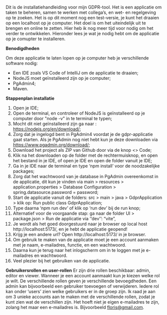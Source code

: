 Dit is de installatiehandleiding voor mijn GDPR-tool. Het is een applicatie om taken te beheren, samen te werken met collega’s, en wet- en regelgeving op te zoeken. Het is op dit moment nog een test-versie, je kunt het draaien op een localhost op je computer. Het doel is om het uiteindelijk uit te brengen en online te zetten. Hier heb ik nog meer tijd voor nodig om het verder te ontwikkelen. Hieronder lees je wat je nodig hebt om de applicatie op je comupter te installeren.

**Benodigdheden**

Om deze applicatie te laten lopen op je computer heb je verschillende software nodig:
-	Een IDE zoals VS Code of IntelliJ om de applicatie te draaien;
-	NodeJS moet geïnstalleerd zijn op je computer;
-	PgAdmin4;
-	Maven.
  
**Stappenplan installatie**
1.	Open je IDE;
2.	Open de terminal, en controleer of NodeJS is geïnstalleerd op je computer door "node -v" in te terminal te typen;
3.	Mocht dit niet geïnstalleerd zijn ga naar : https://nodejs.org/en/download/;
4.	Zorg dat je ingelogd bent in PgAdmin4 voordat je de gdpr-applicatie gaat starten. Als je PgAdmin nog niet hebt kun je deze downloaden via https://www.pgadmin.org/download/;
5.	Download het project als ZIP van Github door via de knop <> Code;
6.	Klik na het downloaden op de folder met de rechtermuisknop, en open het bestand in je IDE, of open je IDE en open de folder vanuit je IDE;
8.	Ga in je IDE naar de terminal en type ‘npm install’ voor de noodzakelijke packages;
9.	Zorg dat het wachtwoord van je database in PgAdmin overeenkomst in de applicatie, dit kun je vinden via main > resources > application.properties > Database Configuration > spring.datasource.password = password;
10.	Start de applicatie vanuit de folders: src > main > java > GdprApplication > klik op: Run public class GdprApplication;
11.	Type daarna ‘npm run dev’ of klik op ‘run dev’ bij de run knop;
12.	Alternatief voor de voorgaande stap: ga naar de folder UI > package.json > Run de applicatie via ‘’dev’’: “vite”,
13.	Je wordt als het goed doorgestuurd naar je browser op local host http://localhost:5173/, en je hebt de applicatie geopend!
14.	Krijg je een andere url? Open http://localhost:5173/ in je browser.
15.	Om gebruik te maken van de applicatie moet je een account aanmaken met je naam, e-mailadres, functie, en een wachtwoord.
16.	Daarna kun je terug naar het inlogscherm om in te loggen met je e-mailadres en wachtwoord.
17.	Veel plezier bij het gebruiken van de applicatie. 

**Gebruikersrollen en user-rollen**
Er zijn drie rollen beschikbaar: admin, editor en viewer. Wanneer je een account aanmaakt kun je kiezen welke rol je wilt. De verschillende rollen geven je verschillende bevoegdheden. Een admin kan bijvoorbeeld een gebruiker toevoegen of verwijderen. Iedere rol kan onder ‘users’ zien welke gebruikers er in de groep zijn. Ik raad je aan om 3 unieke accounts aan te maken met de verschillende rollen, zodat je kunt zien wat de verschillen zijn. Het hoeft niet je eigen e-mailadres te zijn, zolang het maar een e-mailadres is. Bijvoorbeeld floris@gmail.com.

